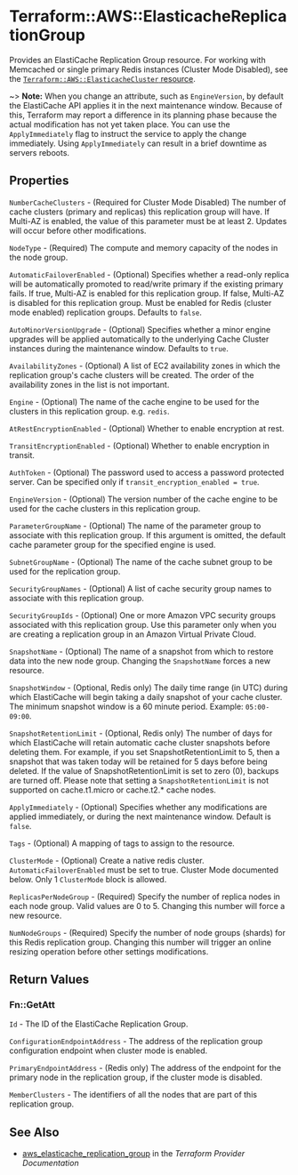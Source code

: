 # Terraform::AWS::ElasticacheReplicationGroup

Provides an ElastiCache Replication Group resource.
For working with Memcached or single primary Redis instances (Cluster Mode Disabled), see the
[`Terraform::AWS::ElasticacheCluster` resource](/docs/providers/aws/r/elasticache_cluster.html).

~> **Note:** When you change an attribute, such as `EngineVersion`, by
default the ElastiCache API applies it in the next maintenance window. Because
of this, Terraform may report a difference in its planning phase because the
actual modification has not yet taken place. You can use the
`ApplyImmediately` flag to instruct the service to apply the change
immediately. Using `ApplyImmediately` can result in a brief downtime as
servers reboots.

## Properties

`NumberCacheClusters` - (Required for Cluster Mode Disabled) The number of cache clusters (primary and replicas) this replication group will have. If Multi-AZ is enabled, the value of this parameter must be at least 2. Updates will occur before other modifications.

`NodeType` - (Required) The compute and memory capacity of the nodes in the node group.

`AutomaticFailoverEnabled` - (Optional) Specifies whether a read-only replica will be automatically promoted to read/write primary if the existing primary fails. If true, Multi-AZ is enabled for this replication group. If false, Multi-AZ is disabled for this replication group. Must be enabled for Redis (cluster mode enabled) replication groups. Defaults to `false`.

`AutoMinorVersionUpgrade` - (Optional) Specifies whether a minor engine upgrades will be applied automatically to the underlying Cache Cluster instances during the maintenance window. Defaults to `true`.

`AvailabilityZones` - (Optional) A list of EC2 availability zones in which the replication group's cache clusters will be created. The order of the availability zones in the list is not important.

`Engine` - (Optional) The name of the cache engine to be used for the clusters in this replication group. e.g. `redis`.

`AtRestEncryptionEnabled` - (Optional) Whether to enable encryption at rest.

`TransitEncryptionEnabled` - (Optional) Whether to enable encryption in transit.

`AuthToken` - (Optional) The password used to access a password protected server. Can be specified only if `transit_encryption_enabled = true`.

`EngineVersion` - (Optional) The version number of the cache engine to be used for the cache clusters in this replication group.

`ParameterGroupName` - (Optional) The name of the parameter group to associate with this replication group. If this argument is omitted, the default cache parameter group for the specified engine is used.

`SubnetGroupName` - (Optional) The name of the cache subnet group to be used for the replication group.

`SecurityGroupNames` - (Optional) A list of cache security group names to associate with this replication group.

`SecurityGroupIds` - (Optional) One or more Amazon VPC security groups associated with this replication group. Use this parameter only when you are creating a replication group in an Amazon Virtual Private Cloud.

`SnapshotName` - (Optional) The name of a snapshot from which to restore data into the new node group. Changing the `SnapshotName` forces a new resource.

`SnapshotWindow` - (Optional, Redis only) The daily time range (in UTC) during which ElastiCache will begin taking a daily snapshot of your cache cluster. The minimum snapshot window is a 60 minute period. Example: `05:00-09:00`.

`SnapshotRetentionLimit` - (Optional, Redis only) The number of days for which ElastiCache will retain automatic cache cluster snapshots before deleting them. For example, if you set SnapshotRetentionLimit to 5, then a snapshot that was taken today will be retained for 5 days before being deleted. If the value of SnapshotRetentionLimit is set to zero (0), backups are turned off. Please note that setting a `SnapshotRetentionLimit` is not supported on cache.t1.micro or cache.t2.* cache nodes.

`ApplyImmediately` - (Optional) Specifies whether any modifications are applied immediately, or during the next maintenance window. Default is `false`.

`Tags` - (Optional) A mapping of tags to assign to the resource.

`ClusterMode` - (Optional) Create a native redis cluster. `AutomaticFailoverEnabled` must be set to true. Cluster Mode documented below. Only 1 `ClusterMode` block is allowed.

`ReplicasPerNodeGroup` - (Required) Specify the number of replica nodes in each node group. Valid values are 0 to 5. Changing this number will force a new resource.

`NumNodeGroups` - (Required) Specify the number of node groups (shards) for this Redis replication group. Changing this number will trigger an online resizing operation before other settings modifications.


## Return Values

### Fn::GetAtt

`Id` - The ID of the ElastiCache Replication Group.

`ConfigurationEndpointAddress` - The address of the replication group configuration endpoint when cluster mode is enabled.

`PrimaryEndpointAddress` - (Redis only) The address of the endpoint for the primary node in the replication group, if the cluster mode is disabled.

`MemberClusters` - The identifiers of all the nodes that are part of this replication group.

## See Also

* [aws_elasticache_replication_group](https://www.terraform.io/docs/providers/aws/r/elasticache_replication_group.html) in the _Terraform Provider Documentation_